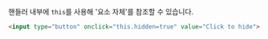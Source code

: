 핸들러 내부에 `this`를 사용해 '요소 자체'를 참조할 수 있습니다.

```html run height=50
<input type="button" onclick="this.hidden=true" value="Click to hide">
```
